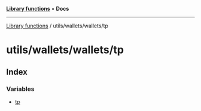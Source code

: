 [**Library functions**](../../../../README.md) • **Docs**

***

[Library functions](../../../../modules.md) / utils/wallets/wallets/tp

# utils/wallets/wallets/tp

## Index

### Variables

- [tp](variables/tp.md)
